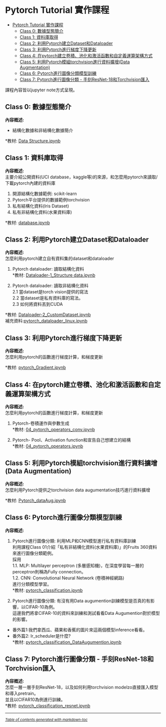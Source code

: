 # Pytorch Tutorial 實作課程

- [Pytorch Tutorial 實作課程](#pytorch-tutorial-----)
  * [Class 0: 數據型態簡介<br>](#class-0---------br-)
  * [Class 1: 資料庫取得 <br>](#class-1---------br-)
  * [Class 2: 利用Pytorch建立Dataset和Dataloader<br>](#class-2----pytorch--dataset-dataloader-br-)
  * [Class 3: 利用Pytorch進行梯度下降更新<br>](#class-3----pytorch---------br-)
  * [Class 4: 在pytorch建立卷積、池化和激活函數和自定義運算架構方式<br>](#class-4---pytorch-----------------------br-)
  * [Class 5: 利用Pytorch模組torchvision進行資料擴增(Data Augmentation)<br>](#class-5----pytorch--torchvision-------data-augmentation--br-)
  * [Class 6: Pytorch進行圖像分類模型訓練<br>](#class-6--pytorch-----------br-)
  * [Class 7: Pytorch進行圖像分類 - 手刻ResNet-18和Torchvision匯入<br>](#class-7--pytorch-----------resnet-18-torchvision---br-)

課程內容皆以jupyter note方式呈現。

## Class 0: 數據型態簡介<br>
**內容概述:** <br>
- 結構化數據和非結構化數據簡介<br>

*教材: [Data Structure.ipynb](https://github.com/TommyHuang821/PytorchTutorial/blob/main/Code/00_Data%20Structure.ipynb) <br>

## Class 1: 資料庫取得 <br>
**內容概述:** <br>
主要介紹公開資料(UCI database，kaggle等)的來源，和怎麼用pytorch來讀取/下載pytorch內建的資料庫<br>
1. 開源結構化數據範例: scikit-learn
2. Pytorch平台提供的數據範例torchvision
3. 私有結構化資料(Iris Dataset)
4. 私有非結構化資料(水果資料庫)

*教材: [database.ipynb](https://github.com/TommyHuang821/PytorchTutorial/blob/main/Code/01_database.ipynb) <br>


## Class 2: 利用Pytorch建立Dataset和Dataloader<br>
**內容概述:** <br>
怎麼利用pytorch建立自有資料集的dataset和dataloader<br>

1. Pytorch dataloader: 讀取結構化資料<br>
*教材: [Dataloader-1_Structure data.ipynb](https://github.com/TommyHuang821/PytorchTutorial/blob/main/Code/02_Dataloader-1_Structure%20data.ipynb) <br>

2. Pytorch dataloader: 讀取非結構化資料<br>
 2.1 當dataset是torch vision提供的寫法<br>
 2.2 當dataset是私有資料庫的寫法。<br>
 2.3 如何將資料丟到CUDA<br>
 
*教材: [Dataloader-2_CustomDataset.ipynb](https://github.com/TommyHuang821/PytorchTutorial/blob/main/Code/02_Dataloader-2_CustomDataset.ipynb) <br>
   補充資料:[pytorch_dataloader_linux.ipynb](https://github.com/TommyHuang821/PytorchTutorial/blob/main/Code/02_pytorch_dataloader_linux.ipynb)

## Class 3: 利用Pytorch進行梯度下降更新<br>
**內容概述:** <br>
怎麼利用pytorch的函數進行梯度計算，和梯度更新<br>

*教材: [pytorch_Gradient.ipynb](https://github.com/TommyHuang821/PytorchTutorial/blob/main/Code/03_pytorch_Gradient.ipynb) <br>

## Class 4: 在pytorch建立卷積、池化和激活函數和自定義運算架構方式<br>
**內容概述:** <br>
怎麼利用pytorch的函數進行梯度計算，和梯度更新<br>
1. Pytorch-卷積運作與參數生成<br>
*教材: [04_pytorch_operators_conv.ipynb](https://github.com/TommyHuang821/PytorchTutorial/blob/main/Code/04_pytorch_operators_conv.ipynb) <br>

2. Pytorch- Pool、Activation function和宣告自己想建立的結構<br>
*教材: [04_pytorch_operators.ipynb](https://github.com/TommyHuang821/PytorchTutorial/blob/main/Code/04_pytorch_operators.ipynb) <br>

## Class 5: 利用Pytorch模組torchvision進行資料擴增(Data Augmentation)<br>
**內容概述:** <br>
怎麼利用Pytorch提供之torchvision data augumentation技巧進行資料擴增<br>

*教材: [Pytorch_dataAug.ipynb](https://github.com/TommyHuang821/PytorchTutorial/blob/main/Code/05_Pytorch_dataAug.ipynb) <br> 

## Class 6: Pytorch進行圖像分類模型訓練<br>
**內容概述:** <br>
1. Pytorch進行圖像分類: 利用MLP和CNN模型進行私有資料庫訓練<br>
利用課程Class 01介紹「私有非結構化資料(水果資料庫)」的Fruits 360資料來進行圖像分類範例。<br>
採用<br>
1.1. MLP: Multilayer perceptron (多層感知機)，在深度學習每一層的perceptron則稱為Fully connection。<br>
1.2. CNN: Convolutional Neural Network (卷積神經網路)<br>
進行分類模型學習。<br>
*教材: [pytorch_classification.ipynb](https://github.com/TommyHuang821/PytorchTutorial/blob/main/Code/06_pytorch_classification.ipynb) <br> 

2. Pytorch進行圖像分類: 有沒有用Data augumention訓練模型是否真的有影響，以CIFAR-10為例。<br>
這邊我們將拿CIFAR-10的資料來訓練和測試看看Data Augumention對於模型的影響。<br>
- 番外篇1:我們拿西瓜、蘋果和香蕉的圖片來這兩個模型inference看看。<br>
- 番外篇2: lr_scheduler是什麼?<br>
*教材: [pytorch_classification_DataAugumention.ipynb](https://github.com/TommyHuang821/PytorchTutorial/blob/main/Code/06_pytorch_classification_DataAugumention.ipynb) <br> 

## Class 7: Pytorch進行圖像分類 - 手刻ResNet-18和Torchvision匯入<br>
**內容概述:** <br>
怎麼一層一層手刻ResNet-18，以及如何利用torchvision modelzo直接匯入模型和導入pretrain。<br>
並且以CIFAR10為例進行訓練。<br>
*教材: [pytorch_classification_resnet.ipynb](https://github.com/TommyHuang821/PytorchTutorial/blob/main/Code/07_pytorch_classification_resnet.ipynb) <br> 



-----------------
<small><i><a href='http://ecotrust-canada.github.io/markdown-toc/'>Table of contents generated with markdown-toc</a></i></small>
